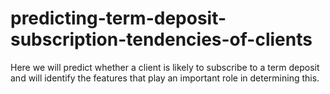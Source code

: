 # predicting-term-deposit-subscription-tendencies-of-clients
Here we will predict whether a client is likely to subscribe to a term deposit and will identify the features that play an important role in determining this.
